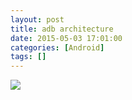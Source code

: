 ```yaml
---
layout: post
title: adb architecture
date: 2015-05-03 17:01:00
categories: [Android]
tags: []
---
```

![](http://img.blog.csdn.net/20150505013314919)
